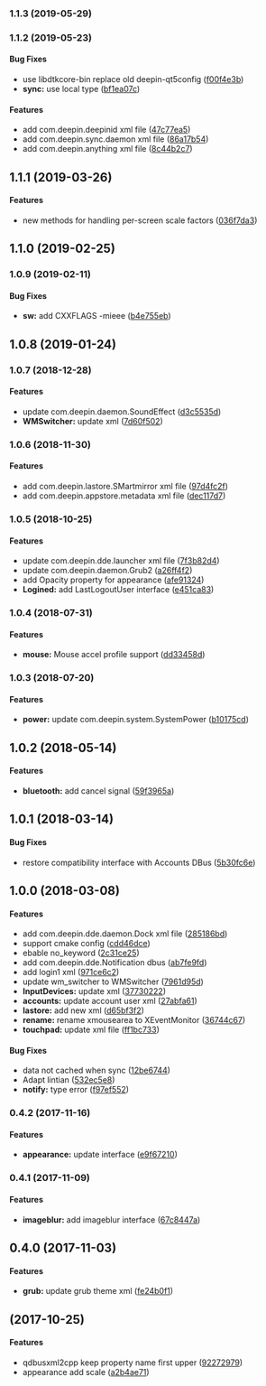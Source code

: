 <a name="1.1.3"></a>
### 1.1.3 (2019-05-29)




<a name="1.1.2"></a>
### 1.1.2 (2019-05-23)


#### Bug Fixes

*   use libdtkcore-bin replace old deepin-qt5config ([f00f4e3b](https://github.com/linuxdeepin/dde-qt-dbus-factory/commit/f00f4e3bce183485cf39ab6efac6cfb4d33fd485))
* **sync:**  use local type ([bf1ea07c](https://github.com/linuxdeepin/dde-qt-dbus-factory/commit/bf1ea07ce79a692694c064dd3cf723a00fa59a72))

#### Features

*   add com.deepin.deepinid xml file ([47c77ea5](https://github.com/linuxdeepin/dde-qt-dbus-factory/commit/47c77ea5a6923e3e27c80446e677417e332a0655))
*   add com.deepin.sync.daemon xml file ([86a17b54](https://github.com/linuxdeepin/dde-qt-dbus-factory/commit/86a17b54804086b3083d338f91afb774cd0d3dfc))
*   add com.deepin.anything xml file ([8c44b2c7](https://github.com/linuxdeepin/dde-qt-dbus-factory/commit/8c44b2c7c00d44ec134826229f9a81f1696eef00))



<a name="1.1.1"></a>
## 1.1.1 (2019-03-26)


#### Features

*   new methods for handling per-screen scale factors ([036f7da3](https://github.com/linuxdeepin/dde-qt-dbus-factory/commit/036f7da3fdf760fc2fa56906abcae59255c05f1a))



<a name=""></a>
##  1.1.0 (2019-02-25)




<a name="1.0.9"></a>
### 1.0.9 (2019-02-11)


#### Bug Fixes

* **sw:**  add CXXFLAGS -mieee ([b4e755eb](https://github.com/linuxdeepin/dde-qt-dbus-factory/commit/b4e755eb90e774c34ea05a7f6011882181c78b75))



<a name="1.0.8"></a>
## 1.0.8 (2019-01-24)




<a name="1.0.7"></a>
### 1.0.7 (2018-12-28)


#### Features

*   update com.deepin.daemon.SoundEffect ([d3c5535d](https://github.com/linuxdeepin/dde-qt-dbus-factory/commit/d3c5535df66cd2cfb64a69ce9d1f3f1643ce71a6))
* **WMSwitcher:**  update xml ([7d60f502](https://github.com/linuxdeepin/dde-qt-dbus-factory/commit/7d60f502fd45b97c984b1655768d9338d41727bb))



<a name="1.0.6"></a>
### 1.0.6 (2018-11-30)


#### Features

*   add com.deepin.lastore.SMartmirror xml file ([97d4fc2f](https://github.com/linuxdeepin/dde-qt-dbus-factory/commit/97d4fc2fb6ddaf39571be6811a2aa6472c35b7b5))
*   add com.deepin.appstore.metadata xml file ([dec117d7](https://github.com/linuxdeepin/dde-qt-dbus-factory/commit/dec117d7ad457bef412d60e611670147e21b1eec))



<a name="1.0.5"></a>
### 1.0.5 (2018-10-25)


#### Features

*   update com.deepin.dde.launcher xml file ([7f3b82d4](https://github.com/linuxdeepin/dde-qt-dbus-factory/commit/7f3b82d48b9a749e786f6d130d55c61afd97be85))
*   update com.deepin.daemon.Grub2 ([a26ff4f2](https://github.com/linuxdeepin/dde-qt-dbus-factory/commit/a26ff4f27fa021abeb95dfa42d4cd4b59537d111))
*   add Opacity property for appearance ([afe91324](https://github.com/linuxdeepin/dde-qt-dbus-factory/commit/afe913241594e4424cbc78f752f627599fba50bd))
* **Logined:**  add LastLogoutUser interface ([e451ca83](https://github.com/linuxdeepin/dde-qt-dbus-factory/commit/e451ca83941a3e7d3b8ffc0dea56693c2abe699f))



<a name="1.0.4"></a>
### 1.0.4 (2018-07-31)


#### Features

* **mouse:**  Mouse accel profile support ([dd33458d](https://github.com/linuxdeepin/dde-qt-dbus-factory/commit/dd33458d09eec753ff75bb4b4ab0119c8a71ad1c))



<a name="1.0.3"></a>
### 1.0.3 (2018-07-20)


#### Features

* **power:**  update com.deepin.system.SystemPower ([b10175cd](https://github.com/linuxdeepin/dde-qt-dbus-factory/commit/b10175cd951bec7c32b7d9af97c74bbdc647595d))



<a name="1.0.2"></a>
## 1.0.2 (2018-05-14)


#### Features

* **bluetooth:**  add cancel signal ([59f3965a](https://github.com/linuxdeepin/dde-qt-dbus-factory/commit/59f3965afb832a2eec16abcd2bef89cc9ed7b8be))



<a name="1.0.1"></a>
## 1.0.1 (2018-03-14)


#### Bug Fixes

*   restore compatibility interface with Accounts DBus ([5b30fc6e](https://github.com/linuxdeepin/dde-qt-dbus-factory/commit/5b30fc6e3f995df6f62fc8dc0fdb7e0e2b0487d2))



<a name="1.0.0"></a>
## 1.0.0 (2018-03-08)


#### Features

*   add com.deepin.dde.daemon.Dock xml file ([285186bd](https://github.com/linuxdeepin/dde-qt-dbus-factory/commit/285186bdaed7a4e06c9ce7f8544a69c000a8b32f))
*   support cmake config ([cdd46dce](https://github.com/linuxdeepin/dde-qt-dbus-factory/commit/cdd46dcebf3c81fa5a3c6049e9c1c8c364fca5b8))
*   ebable no_keyword ([2c31ce25](https://github.com/linuxdeepin/dde-qt-dbus-factory/commit/2c31ce258cacec0257136a8d803444247ecea120))
*   add com.deepin.dde.Notification dbus ([ab7fe9fd](https://github.com/linuxdeepin/dde-qt-dbus-factory/commit/ab7fe9fda29ff4d6e75946068832591e4ca2a16d))
*   add login1 xml ([971ce6c2](https://github.com/linuxdeepin/dde-qt-dbus-factory/commit/971ce6c20d973a4f69bda5b4cfc03c112b0b3f7b))
*   update wm_switcher to WMSwitcher ([7961d95d](https://github.com/linuxdeepin/dde-qt-dbus-factory/commit/7961d95d45185881ac1b0496930e4ffbd6c6f296))
* **InputDevices:**  update xml ([37730222](https://github.com/linuxdeepin/dde-qt-dbus-factory/commit/3773022268d3a9a1340a910fa8f7418a38c11eb6))
* **accounts:**  update account user xml ([27abfa61](https://github.com/linuxdeepin/dde-qt-dbus-factory/commit/27abfa6140a156c08049f1bd97d563688a0b7b0a))
* **lastore:**  add new xml ([d65bf3f2](https://github.com/linuxdeepin/dde-qt-dbus-factory/commit/d65bf3f2e31adf3f6d2c619cf35c4aeb1c90108f))
* **rename:**  rename xmousearea to XEventMonitor ([36744c67](https://github.com/linuxdeepin/dde-qt-dbus-factory/commit/36744c67e49a2a8de0a70e07f6e5aa80e77e7418))
* **touchpad:**  update xml file ([ff1bc733](https://github.com/linuxdeepin/dde-qt-dbus-factory/commit/ff1bc7330053026de03692f14fb85487558bc436))

#### Bug Fixes

*   data not cached when sync ([12be6744](https://github.com/linuxdeepin/dde-qt-dbus-factory/commit/12be67446ea2b0dea423da2f391bda6e2bc00498))
*   Adapt lintian ([532ec5e8](https://github.com/linuxdeepin/dde-qt-dbus-factory/commit/532ec5e85419ac6b6311d989bab32a801bb86e7b))
* **notify:**  type error ([f97ef552](https://github.com/linuxdeepin/dde-qt-dbus-factory/commit/f97ef552b28503bd43dd5ca24d4976754711a61f))



<a name="0.4.2"></a>
### 0.4.2 (2017-11-16)


#### Features

* **appearance:**  update interface ([e9f67210](https://github.com/linuxdeepin/dde-qt-dbus-factory/commit/e9f672105b00f94c781a7ade3d5ad950f4908ede))



<a name="0.4.1"></a>
### 0.4.1 (2017-11-09)


#### Features

* **imageblur:**  add imageblur interface ([67c8447a](https://github.com/linuxdeepin/dde-qt-dbus-factory/commit/67c8447a6dc91baa38fc6929a8ec29c7c734b0b2))



<a name=""></a>
##  0.4.0 (2017-11-03)


#### Features

* **grub:**  update grub theme xml ([fe24b0f1](https://github.com/linuxdeepin/dde-qt-dbus-factory/commit/fe24b0f19eaaca52fffd050366dacb1146d3033e))



<a name=""></a>
##  (2017-10-25)


#### Features

*   qdbusxml2cpp keep property name first upper ([92272979](https://github.com/linuxdeepin/dde-qt-dbus-factory/commit/922729797de23653d9b8b57100c9424430235959))
*   appearance add scale ([a2b4ae71](https://github.com/linuxdeepin/dde-qt-dbus-factory/commit/a2b4ae71a2738f0ccead99dc7416f2398cf798df))



